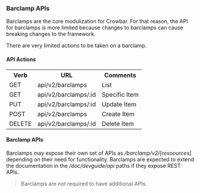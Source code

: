 ### Barclamp APIs

Barclamps are the core modulization for Crowbar.  For that reason, the API for barclamps is more limited because changes to barclamps can cause breaking changes to the framework.

There are very limited actions to be taken on a barclamp.

#### API Actions

<table border=0>
<tr><th> Verb </th><th> URL </th><th> Comments </th></tr>
<tr><td> GET  </td>
  <td> api/v2/barclamps </td>
  <td> List </td></tr>
<tr><td> GET  </td>
  <td> api/v2/barclamps/:id </td>
  <td> Specific Item </td></tr>
<tr><td> PUT  </td>
  <td> api/v2/barclamps/:id </td>
  <td> Update Item </td></tr>
<tr><td> POST  </td>
  <td> api/v2/barclamps </td>
  <td> Create Item </td></tr>
<tr><td> DELETE  </td>
  <td> api/v2/barclamps/:id </td>
  <td> Delete Item </td></tr>

</table>

#### Barclamp APIs

Barclamps may expose their own set of APIs as */barclamp/v2/[resoources]* depending on their need for functionality.  Barclamps are expected to extend the documentation in the */doc/devguide/api* paths if they expose REST APIs.

>Barclamps are not required to have additional APIs.
